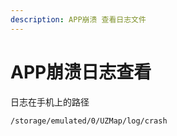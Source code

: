 ```yaml
---
description: APP崩溃 查看日志文件
---
```


# APP崩溃日志查看

日志在手机上的路径

```text
/storage/emulated/0/UZMap/log/crash
```



